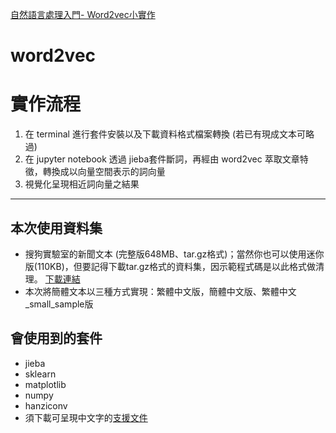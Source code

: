 [自然語言處理入門- Word2vec小實作](https://medium.com/pyladies-taiwan/%E8%87%AA%E7%84%B6%E8%AA%9E%E8%A8%80%E8%99%95%E7%90%86%E5%85%A5%E9%96%80-word2vec%E5%B0%8F%E5%AF%A6%E4%BD%9C-f8832d9677c8)
# word2vec
# 實作流程
1. 在 terminal 進行套件安裝以及下載資料格式檔案轉換 (若已有現成文本可略過) 
2. 在 jupyter notebook 透過 jieba套件斷詞，再經由 word2vec 萃取文章特徵，轉換成以向量空間表示的詞向量
3. 視覺化呈現相近詞向量之結果
---

## 本次使用資料集
- 搜狗實驗室的新聞文本 (完整版648MB、tar.gz格式)；當然你也可以使用迷你版(110KB)，但要記得下載tar.gz格式的資料集，因示範程式碼是以此格式做清理。
[下載連結](http://www.sogou.com/labs/resource/cs.php)
- 本次將簡體文本以三種方式實現：繁體中文版，簡體中文版、繁體中文_small_sample版



## 會使用到的套件
- jieba
- sklearn
- matplotlib
- numpy
- hanziconv
- 須下載可呈現中文字的[支援文件](https://github.com/sebastianbergmann/phpunit-documentation/blob/master/build/fonts/wqy-microhei/wqy-microhei.ttc)

